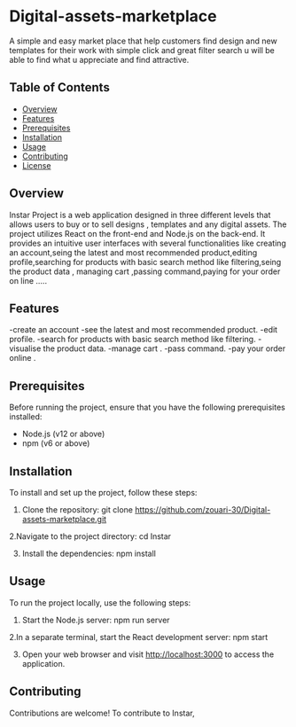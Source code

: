 # Digital-assets-marketplace
A simple and easy market place that help customers find design and new templates for their work with simple click and great filter search u will be able to find what u appreciate and find attractive.

## Table of Contents
- [Overview](#overview)
- [Features](#features)
- [Prerequisites](#prerequisites)
- [Installation](#installation)
- [Usage](#usage)
- [Contributing](#contributing)
- [License](#license)

## Overview
Instar Project is a web application designed in three different levels that allows users to buy or to sell designs , templates and any 
digital assets.
The project utilizes React on the front-end and Node.js on the back-end.
It provides an intuitive user interfaces with several functionalities like creating an account,seing the latest and most recommended product,editing profile,searching
for products with basic search method like filtering,seing the product data , managing cart ,passing command,paying 
for your order on line .....

## Features
-create an account
-see the latest and most recommended product. 
-edit profile. 
-search for products with basic search method like filtering.
-visualise the product data. 
-manage cart . 
-pass command. 
-pay your order online . 

## Prerequisites  

Before running the project, ensure that you have the following prerequisites installed:

- Node.js (v12 or above)
- npm (v6 or above)

## Installation 
To install and set up the project, follow these steps: 
1. Clone the repository:
git clone https://github.com/zouari-30/Digital-assets-marketplace.git

2.Navigate to the project directory:
cd Instar 

3. Install the dependencies:
npm install 

## Usage  
To run the project locally, use the following steps:

1. Start the Node.js server:
npm run server

2.In a separate terminal, start the React development server:
npm start 

3. Open your web browser and visit [http://localhost:3000](http://localhost:3000) to access the application.

## Contributing

Contributions are welcome! To contribute to Instar,

